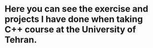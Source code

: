 # Here you can see the exercise and projects I have done when taking C++ course at the University of Tehran.
